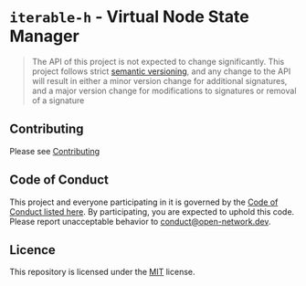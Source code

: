 # `iterable-h` - Virtual Node State Manager

> The API of this project is not expected to change significantly.
> This project follows strict [semantic versioning](https://semver.org/), and any change to the API will result in either a minor version change 
> for additional signatures, and a major version change for modifications to signatures or removal of a signature

## Contributing

Please see [Contributing](./CONTRIBUTING.md)

## Code of Conduct 

This project and everyone participating in it is governed by the [Code of Conduct listed here](./code-of-conduct.md). By participating, you are expected to uphold this code. Please report unacceptable behavior to [conduct@open-network.dev](mailto:conduct@open-network.dev).

## Licence

This repository is licensed under the [MIT](https://choosealicense.com/licenses/mit/) license.
